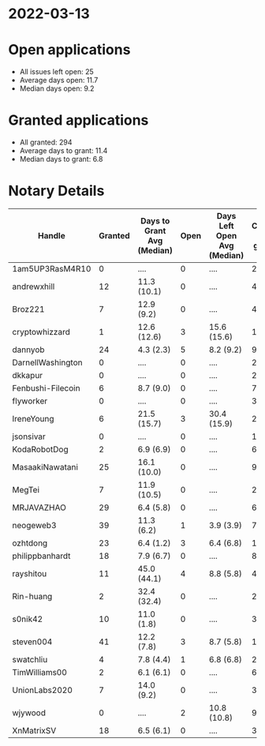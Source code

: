 2022-03-13
==========

# Open applications

- All issues left open: 25
- Average days open: 11.7
- Median days open: 9.2

# Granted applications

- All granted: 294
- Average days to grant: 11.4
- Median days to grant: 6.8

# Notary Details

| Handle            |   Granted | Days to Grant Avg (Median)   |   Open | Days Left Open Avg (Median)   |   Closed (no grant) |
|-------------------|-----------|------------------------------|--------|-------------------------------|---------------------|
| 1am5UP3RasM4R10   |         0 | ....                         |      0 | ....                          |                   2 |
| andrewxhill       |        12 | 11.3  (10.1)                 |      0 | ....                          |                  46 |
| Broz221           |         7 | 12.9  (9.2)                  |      0 | ....                          |                  41 |
| cryptowhizzard    |         1 | 12.6  (12.6)                 |      3 | 15.6  (15.6)                  |                  11 |
| dannyob           |        24 | 4.3  (2.3)                   |      5 | 8.2  (9.2)                    |                  98 |
| DarnellWashington |         0 | ....                         |      0 | ....                          |                   2 |
| dkkapur           |         0 | ....                         |      0 | ....                          |                   2 |
| Fenbushi-Filecoin |         6 | 8.7  (9.0)                   |      0 | ....                          |                  75 |
| flyworker         |         0 | ....                         |      0 | ....                          |                   3 |
| IreneYoung        |         6 | 21.5  (15.7)                 |      3 | 30.4  (15.9)                  |                  28 |
| jsonsivar         |         0 | ....                         |      0 | ....                          |                  13 |
| KodaRobotDog      |         2 | 6.9  (6.9)                   |      0 | ....                          |                   6 |
| MasaakiNawatani   |        25 | 16.1  (10.0)                 |      0 | ....                          |                  91 |
| MegTei            |         7 | 11.9  (10.5)                 |      0 | ....                          |                  20 |
| MRJAVAZHAO        |        29 | 6.4  (5.8)                   |      0 | ....                          |                  65 |
| neogeweb3         |        39 | 11.3  (6.2)                  |      1 | 3.9  (3.9)                    |                  73 |
| ozhtdong          |        23 | 6.4  (1.2)                   |      3 | 6.4  (6.8)                    |                 103 |
| philippbanhardt   |        18 | 7.9  (6.7)                   |      0 | ....                          |                  81 |
| rayshitou         |        11 | 45.0  (44.1)                 |      4 | 8.8  (5.8)                    |                  47 |
| Rin-huang         |         2 | 32.4  (32.4)                 |      0 | ....                          |                   2 |
| s0nik42           |        10 | 11.0  (1.8)                  |      0 | ....                          |                  36 |
| steven004         |        41 | 12.2  (7.8)                  |      3 | 8.7  (5.8)                    |                 133 |
| swatchliu         |         4 | 7.8  (4.4)                   |      1 | 6.8  (6.8)                    |                  23 |
| TimWilliams00     |         2 | 6.1  (6.1)                   |      0 | ....                          |                   6 |
| UnionLabs2020     |         7 | 14.0  (9.2)                  |      0 | ....                          |                  30 |
| wjywood           |         0 | ....                         |      2 | 10.8  (10.8)                  |                   9 |
| XnMatrixSV        |        18 | 6.5  (6.1)                   |      0 | ....                          |                  32 |